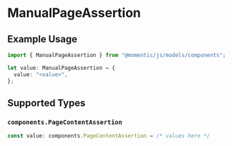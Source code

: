 # ManualPageAssertion

## Example Usage

```typescript
import { ManualPageAssertion } from "@momentic/js/models/components";

let value: ManualPageAssertion = {
  value: "<value>",
};
```

## Supported Types

### `components.PageContentAssertion`

```typescript
const value: components.PageContentAssertion = /* values here */
```

